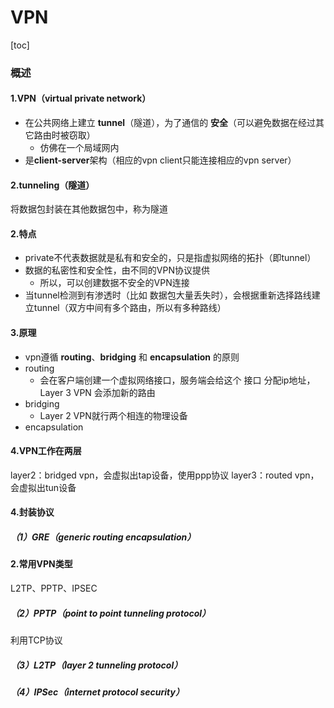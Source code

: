# VPN
[toc]

### 概述

#### 1.VPN（virtual private network）
* 在公共网络上建立 **tunnel**（隧道），为了通信的 **安全**（可以避免数据在经过其它路由时被窃取）
  * 仿佛在一个局域网内
* 是**client-server**架构（相应的vpn client只能连接相应的vpn server）

#### 2.tunneling（隧道）
将数据包封装在其他数据包中，称为隧道

#### 2.特点
* private不代表数据就是私有和安全的，只是指虚拟网络的拓扑（即tunnel）
* 数据的私密性和安全性，由不同的VPN协议提供
  * 所以，可以创建数据不安全的VPN连接
* 当tunnel检测到有渗透时（比如 数据包大量丢失时），会根据重新选择路线建立tunnel（双方中间有多个路由，所以有多种路线）

#### 3.原理
* vpn遵循 **routing**、**bridging** 和 **encapsulation** 的原则
* routing
  * 会在客户端创建一个虚拟网络接口，服务端会给这个 接口 分配ip地址，Layer 3 VPN 会添加新的路由
* bridging
  * Layer 2 VPN就行两个相连的物理设备
* encapsulation

#### 4.VPN工作在两层
layer2：bridged vpn，会虚拟出tap设备，使用ppp协议
layer3：routed vpn，会虚拟出tun设备

#### 4.封装协议
##### （1）GRE（generic routing encapsulation）

#### 2.常用VPN类型
L2TP、PPTP、IPSEC

##### （2）PPTP（point to point tunneling protocol）
利用TCP协议

##### （3）L2TP（layer 2 tunneling protocol）

##### （4）IPSec（internet protocol security）
